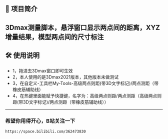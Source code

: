 ## 📌 项目简介
3Dmax测量脚本，悬浮窗口显示两点间的距离，XYZ增量结果，模型两点间的尺寸标注
---

## 🛠️ 使用说明
- 1，拖进去3Dmax窗口即可生效
- 2，本人使用的是3Dmax2021版本，其他版本未做测试
- 3，在自定义-工具栏My-Tools-高级两点则距(带3D文字标记)/两点测距（带橡皮筋辅助线）
- 4，在热键里面能赋予快捷键，名字为：高级两点则距/两点测距（高级两点则距(带3D文字标记)/两点测距（带橡皮筋辅助线））
---

### 希望你用得开心，B站关注一下
```bash
https://space.bilibili.com/362473830
